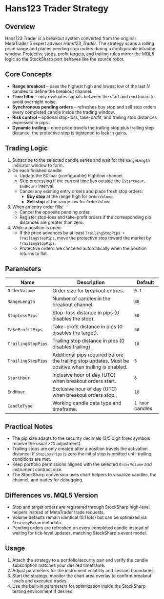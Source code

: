 # Hans123 Trader Strategy

## Overview
Hans123 Trader is a breakout system converted from the original MetaTrader 5 expert advisor *Hans123_Trader*. The strategy scans a rolling price range and places pending stop orders during a configurable intraday window. Protective stops, profit targets, and trailing rules mirror the MQL5 logic so the StockSharp port behaves like the source robot.

## Core Concepts
- **Range breakout** – uses the highest high and lowest low of the last *N* candles to define the breakout channel.
- **Time filter** – only evaluates signals between the start and end hours to avoid overnight noise.
- **Synchronous pending orders** – refreshes buy stop and sell stop orders every completed candle inside the trading window.
- **Risk control** – optional stop-loss, take-profit, and trailing stop distances expressed in pips.
- **Dynamic trailing** – once price travels the trailing stop plus trailing step distance, the protective stop is tightened to lock in gains.

## Trading Logic
1. Subscribe to the selected candle series and wait for the `RangeLength` indicator window to form.
2. On each finished candle:
   - Update the 80-bar (configurable) high/low channel.
   - Skip processing if the current time lies outside the `[StartHour, EndHour)` interval.
   - Cancel any existing entry orders and place fresh stop orders:
     - **Buy stop** at the range high for `OrderVolume`.
     - **Sell stop** at the range low for `OrderVolume`.
3. When an entry order fills:
   - Cancel the opposite pending order.
   - Register stop-loss and take-profit orders if the corresponding pip distances are greater than zero.
4. While a position is open:
   - If the price advances by at least `TrailingStopPips + TrailingStepPips`, move the protective stop toward the market by `TrailingStopPips`.
   - Protective orders are canceled automatically when the position returns to flat.

## Parameters
| Name | Description | Default |
| --- | --- | --- |
| `OrderVolume` | Order size for breakout entries. | `0.1` |
| `RangeLength` | Number of candles in the breakout channel. | `80` |
| `StopLossPips` | Stop-loss distance in pips (0 disables the stop). | `50` |
| `TakeProfitPips` | Take-profit distance in pips (0 disables the target). | `50` |
| `TrailingStopPips` | Trailing stop distance in pips (0 disables trailing). | `10` |
| `TrailingStepPips` | Additional pips required before the trailing stop updates. Must be positive when trailing is enabled. | `5` |
| `StartHour` | Inclusive hour of day (UTC) when breakout orders start. | `6` |
| `EndHour` | Exclusive hour of day (UTC) when breakout orders stop. | `10` |
| `CandleType` | Working candle data type and timeframe. | `1 hour` candles |

## Practical Notes
- The pip size adapts to the security decimals (3/5 digit forex symbols receive the usual *×10* adjustment).
- Trailing stops are only created after a position travels the activation distance; if `StopLossPips` is zero the initial stop is omitted until trailing conditions are met.
- Keep portfolio permissions aligned with the selected `OrderVolume` and instrument contract size.
- The StockSharp conversion uses chart helpers to visualize candles, the channel, and trades for debugging.

## Differences vs. MQL5 Version
- Stop and target orders are registered through StockSharp high-level helpers instead of MetaTrader trade requests.
- Volume defaults remain identical (0.1 lots) but can be optimized via `StrategyParam` metadata.
- Pending orders are refreshed on every completed candle instead of waiting for tick-level updates, matching StockSharp's event model.

## Usage
1. Attach the strategy to a portfolio/security pair and verify the candle subscription matches your desired timeframe.
2. Adjust parameters for the instrument volatility and session boundaries.
3. Start the strategy; monitor the chart area overlay to confirm breakout levels and executed trades.
4. Use the built-in parameters for optimization inside the StockSharp testing environment if desired.
